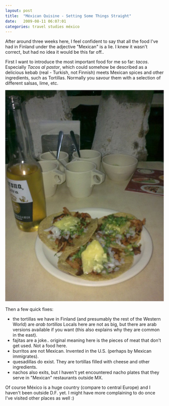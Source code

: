 ```yaml
---
layout: post
title:  "Méxican Quisine - Setting Some Things Straight"
date:   2009-08-11 06:07:01 
categories: travel studies méxico 
---
```

After around three weeks here, I feel confident to say that all the food I've had in Finland under the adjective "Mexican" is a lie. I knew it wasn't correct, but had no idea it would be this far off..

First I want to introduce the most important food for me so far: *tacos*. Especially *Tacos al pastor*, which could somehow be described as a delicious kebab (real - Turkish, not Finnish) meets Mexican spices and other ingredients, such as Tortillas. Normally you savour them with a selection of different salsas, lime, etc.	

![](/images/kassi/38b7c83afe3c094ce60362a83b3309fa.jpg)

Then a few quick fixes:
 
 - the tortillas we have in Finland (and presumably the rest of the Western World) are *arab tortillas* Locals here are not as big, but there are arab versions available if you want (this also explains why they are common in the east).
 - fajitas are a joke.. original meaning here is the pieces of meat that don't get used. Not a food here.
 - burritos are not Mexican. Invented in the U.S. (perhaps by Mexican immigrates).
 - quesadillas do exist. They are tortillas filled with cheese and other ingredients.
 - nachos also exits, but I haven't yet encountered nacho plates that they serve in "Mexican" restaurants outside MX.

Of course México is a huge country (compare to central Europe) and I haven't been outside D.F. yet. I might have more complaining to do once I've visited other places as well :)		
